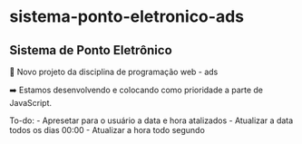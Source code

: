 # sistema-ponto-eletronico-ads

## Sistema de Ponto Eletrônico

🚀 Novo projeto da disciplina de programação web - ads

➡️ Estamos desenvolvendo e colocando como prioridade a parte de JavaScript.

To-do: 
    - Apresetar para o usuário a data e hora atalizados 
    - Atualizar a data todos os dias 00:00 
    - Atualizar a hora todo segundo